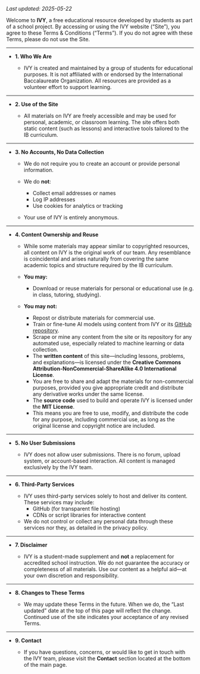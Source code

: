 _Last updated: 2025-05-22_

Welcome to **IVY**, a free educational resource developed by students as part of a school project. By accessing or using the IVY website (“Site”), you agree to these Terms & Conditions (“Terms”). If you do not agree with these Terms, please do not use the Site.

---

- **1. Who We Are**

  - IVY is created and maintained by a group of students for educational purposes. It is not affiliated with or endorsed by the International Baccalaureate Organization. All resources are provided as a volunteer effort to support learning.

---

- **2. Use of the Site**

  - All materials on IVY are freely accessible and may be used for personal, academic, or classroom learning. The site offers both static content (such as lessons) and interactive tools tailored to the IB curriculum.

---

- **3. No Accounts, No Data Collection**

  - We do not require you to create an account or provide personal information.
  
  - We do **not**:
    -  Collect email addresses or names
    -  Log IP addresses
    -  Use cookies for analytics or tracking
    
  - Your use of IVY is entirely anonymous.

---
- **4. Content Ownership and Reuse**

  - While some materials may appear similar to copyrighted resources, all content on IVY is the original work of our team. Any resemblance is coincidental and arises naturally from covering the same academic topics and structure required by the IB curriculum.

  - **You may:**
    -  Download or reuse materials for personal or educational use (e.g. in class, tutoring, studying).
  
  - **You may not:**
    -  Repost or distribute materials for commercial use.
    -  Train or fine-tune AI models using content from IVY or its [GitHub repository](https://github.com/NagusameCS/IVY).
    -  Scrape or mine any content from the site or its repository for any automated use, especially related to machine learning or data collection.
    -  The **written content** of this site—including lessons, problems, and explanations—is licensed under the **Creative Commons Attribution-NonCommercial-ShareAlike 4.0 International License**.
    -  You are free to share and adapt the materials for non-commercial purposes, provided you give appropriate credit and distribute any derivative works under the same license.
    -  The **source code** used to build and operate IVY is licensed under the **MIT License**.
    -  This means you are free to use, modify, and distribute the code for any purpose, including commercial use, as long as the original license and copyright notice are included.
---

- **5. No User Submissions**

  - IVY does not allow user submissions. There is no forum, upload system, or account-based interaction. All content is managed exclusively by the IVY team.

---

- **6. Third-Party Services**

  - IVY uses third-party services solely to host and deliver its content. These services may include:
    -  GitHub (for transparent file hosting)
    -  CDNs or script libraries for interactive content
  - We do not control or collect any personal data through these services nor they, as detailed in the privacy policy.
  
---

- **7. Disclaimer**

  - IVY is a student-made supplement and **not** a replacement for accredited school instruction. We do not guarantee the accuracy or completeness of all materials. Use our content as a helpful aid—at your own discretion and responsibility.
  
---
- **8. Changes to These Terms**

  - We may update these Terms in the future. When we do, the “Last updated” date at the top of this page will reflect the change. Continued use of the site indicates your acceptance of any revised Terms.

---

- **9. Contact**

  - If you have questions, concerns, or would like to get in touch with the IVY team, please visit the **Contact** section located at the bottom of the main page.
